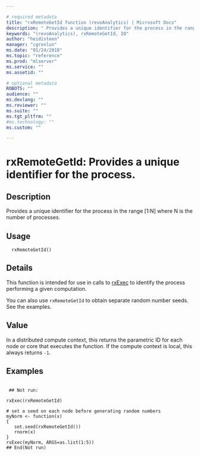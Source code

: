```yaml
--- 

# required metadata 
title: "rxRemoteGetId function (revoAnalytics) | Microsoft Docs" 
description: " Provides a unique identifier for the process in the range [1:N] where N is the number of processes. " 
keywords: "(revoAnalytics), rxRemoteGetId, IO" 
author: "heidisteen" 
manager: "cgronlun" 
ms.date: "01/24/2018" 
ms.topic: "reference" 
ms.prod: "mlserver" 
ms.service: "" 
ms.assetid: "" 

# optional metadata 
ROBOTS: "" 
audience: "" 
ms.devlang: "" 
ms.reviewer: "" 
ms.suite: "" 
ms.tgt_pltfrm: "" 
#ms.technology: "" 
ms.custom: "" 

--- 
```



 # rxRemoteGetId:  Provides a unique identifier for the process.  
 ## Description

Provides a unique identifier for the process in the range [1:N] where N is the number of processes.



 ## Usage

```   
  rxRemoteGetId()

```

 ## Details

This function is intended for use in calls to [rxExec](rxExec.md) to identify the process performing a given computation.  

You can also use `rxRemoteGetId` to obtain separate random number seeds.
See the examples.


 ## Value

In a distributed compute context,
this returns the parametric ID for each node or core that executes the function.
If the compute context is local, this always returns `-1`.


 ## Examples

 ```

  ## Not run:

rxExec(rxRemoteGetId)

# set a seed on each node before generating random numbers
myNorm <- function(x)
{
    set.seed(rxRemoteGetId())
    rnorm(x)
}
rxExec(myNorm, ARGS=as.list(1:5))
 ## End(Not run) 
```


